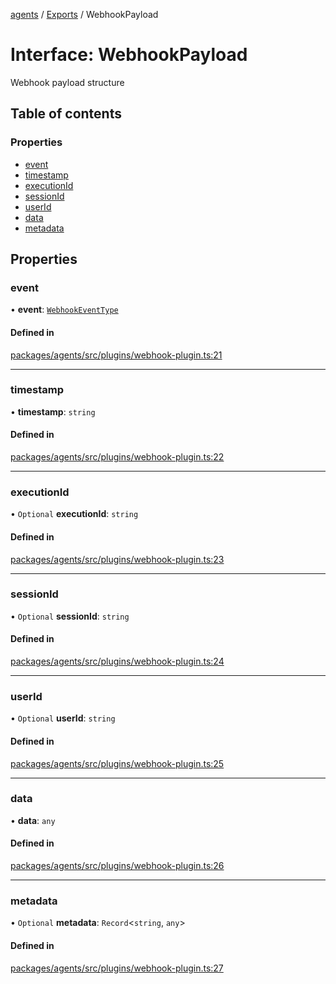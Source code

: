 <!-- 
 ⚠️  AUTO-GENERATED FILE - DO NOT EDIT MANUALLY
 This file is automatically generated by scripts/docs-generator.js
 To make changes, edit the source TypeScript files or update the generator script
-->

[agents](../../) / [Exports](../modules) / WebhookPayload

# Interface: WebhookPayload

Webhook payload structure

## Table of contents

### Properties

- [event](WebhookPayload#event)
- [timestamp](WebhookPayload#timestamp)
- [executionId](WebhookPayload#executionid)
- [sessionId](WebhookPayload#sessionid)
- [userId](WebhookPayload#userid)
- [data](WebhookPayload#data)
- [metadata](WebhookPayload#metadata)

## Properties

### event

• **event**: [`WebhookEventType`](../modules#webhookeventtype)

#### Defined in

[packages/agents/src/plugins/webhook-plugin.ts:21](https://github.com/woojubb/robota/blob/69cbf57340262bed3ca42ae6af241896c191a29c/packages/agents/src/plugins/webhook-plugin.ts#L21)

___

### timestamp

• **timestamp**: `string`

#### Defined in

[packages/agents/src/plugins/webhook-plugin.ts:22](https://github.com/woojubb/robota/blob/69cbf57340262bed3ca42ae6af241896c191a29c/packages/agents/src/plugins/webhook-plugin.ts#L22)

___

### executionId

• `Optional` **executionId**: `string`

#### Defined in

[packages/agents/src/plugins/webhook-plugin.ts:23](https://github.com/woojubb/robota/blob/69cbf57340262bed3ca42ae6af241896c191a29c/packages/agents/src/plugins/webhook-plugin.ts#L23)

___

### sessionId

• `Optional` **sessionId**: `string`

#### Defined in

[packages/agents/src/plugins/webhook-plugin.ts:24](https://github.com/woojubb/robota/blob/69cbf57340262bed3ca42ae6af241896c191a29c/packages/agents/src/plugins/webhook-plugin.ts#L24)

___

### userId

• `Optional` **userId**: `string`

#### Defined in

[packages/agents/src/plugins/webhook-plugin.ts:25](https://github.com/woojubb/robota/blob/69cbf57340262bed3ca42ae6af241896c191a29c/packages/agents/src/plugins/webhook-plugin.ts#L25)

___

### data

• **data**: `any`

#### Defined in

[packages/agents/src/plugins/webhook-plugin.ts:26](https://github.com/woojubb/robota/blob/69cbf57340262bed3ca42ae6af241896c191a29c/packages/agents/src/plugins/webhook-plugin.ts#L26)

___

### metadata

• `Optional` **metadata**: `Record`\<`string`, `any`\>

#### Defined in

[packages/agents/src/plugins/webhook-plugin.ts:27](https://github.com/woojubb/robota/blob/69cbf57340262bed3ca42ae6af241896c191a29c/packages/agents/src/plugins/webhook-plugin.ts#L27)
